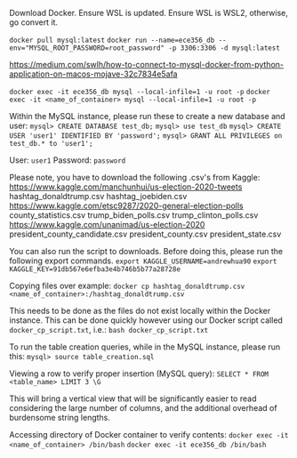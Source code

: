 Download Docker. Ensure WSL is updated. Ensure WSL is WSL2, otherwise, go convert it.

`docker pull mysql:latest`
`docker run --name=ece356_db --env="MYSQL_ROOT_PASSWORD=root_password" -p 3306:3306 -d mysql:latest`

https://medium.com/swlh/how-to-connect-to-mysql-docker-from-python-application-on-macos-mojave-32c7834e5afa

`docker exec -it ece356_db mysql --local-infile=1 -u root -p`
`docker exec -it <name_of_container> mysql --local-infile=1 -u root -p`

Within the MySQL instance, please run these to create a new database and user:
`mysql> CREATE DATABASE test_db;`
`mysql> use test_db`
`mysql> CREATE USER 'user1' IDENTIFIED BY 'password';`
`mysql> GRANT ALL PRIVILEGES on test_db.* to 'user1';`

User: `user1`
Password: `password`

Please note, you have to download the following .csv's from Kaggle:
https://www.kaggle.com/manchunhui/us-election-2020-tweets
hashtag_donaldtrump.csv
hashtag_joebiden.csv
https://www.kaggle.com/etsc9287/2020-general-election-polls
county_statistics.csv
trump_biden_polls.csv
trump_clinton_polls.csv
https://www.kaggle.com/unanimad/us-election-2020
president_county_candidate.csv
president_county.csv
president_state.csv

You can also run the script to downloads. Before doing this, please run the following export commands.
`export KAGGLE_USERNAME=andrewhua90`
`export KAGGLE_KEY=91db567e6efba3e4b746b5b77a28728e`

Copying files over example:
`docker cp hashtag_donaldtrump.csv <name_of_container>:/hashtag_donaldtrump.csv`

This needs to be done as the files do not exist locally within the Docker instance.
This can be done quickly  however using our Docker script called `docker_cp_script.txt`, i.e.:
`bash docker_cp_script.txt`

To run the table creation queries, while in the MySQL instance, please run this:
`mysql> source table_creation.sql`

Viewing a row to verify proper insertion (MySQL query):
`SELECT * FROM <table_name> LIMIT 3 \G`

This will bring a vertical view that will be significantly easier to read considering the large number of columns,
and the additional overhead of burdensome string lengths.

Accessing directory of Docker container to verify contents:
`docker exec -it <name_of_container> /bin/bash`
`docker exec -it ece356_db /bin/bash`